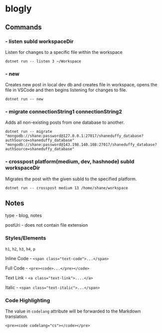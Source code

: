 # blogly

## Commands

### - listen subId workspaceDir
Listen for changes to a specific file within the workspace
```
dotnet run -- listen 3 ~/Workspace
```

### - new
Creates new post in local dev db and creates file in workspace, opens the file in VSCode and then begins listening for changes to file.
```
dotnet run -- new
```

### - migrate connectionString1 connectionString2
Adds all non-existing posts from one database to another.
```
dotnet run -- migrate "mongodb://shane:password@127.0.0.1:27017/shaneduffy_database?authSource=shaneduffy_database" "mongodb://shane:password@143.198.140.108:27017/shaneduffy_database?authSource=shaneduffy_database"
```

### - crosspost platform(medium, dev, hashnode) subId workspaceDir
Migrates the post with the given subId to the specified platform.
```
dotnet run -- crosspost medium 13 /home/shane/workspace
```

## Notes
type - blog, notes

postUri - does not contain file extension

### Styles/Elements
`h1`, `h2`, `h3`, `h4`, `p`

Inline Code - `<span class="text-code">...</span>`

Full Code - `<pre><code>...</pre></code>`

Text Link - `<a class="text-link">....</a>`

Italic - `<span class="text-italic">...</span>`

### Code Highlighting
The value in `codelang` attribute will be forwarded to the Markdown translation.
```
<pre><code codelang="cs"></code></pre>
```
